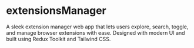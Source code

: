 # extensionsManager
A sleek extension manager web app that lets users explore, search, toggle, and manage browser extensions with ease. Designed with modern UI and built using Redux Toolkit and Tailwind CSS.
